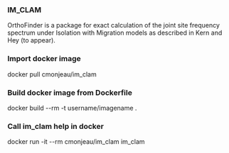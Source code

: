 ### IM_CLAM

OrthoFinder is a package for exact calculation of the joint site frequency spectrum under Isolation with Migration models as described in Kern and Hey (to appear).

### Import docker image

docker pull cmonjeau/im_clam

### Build docker image from Dockerfile

docker build --rm -t username/imagename .

### Call im_clam help in docker

docker run -it --rm cmonjeau/im_clam im_clam
